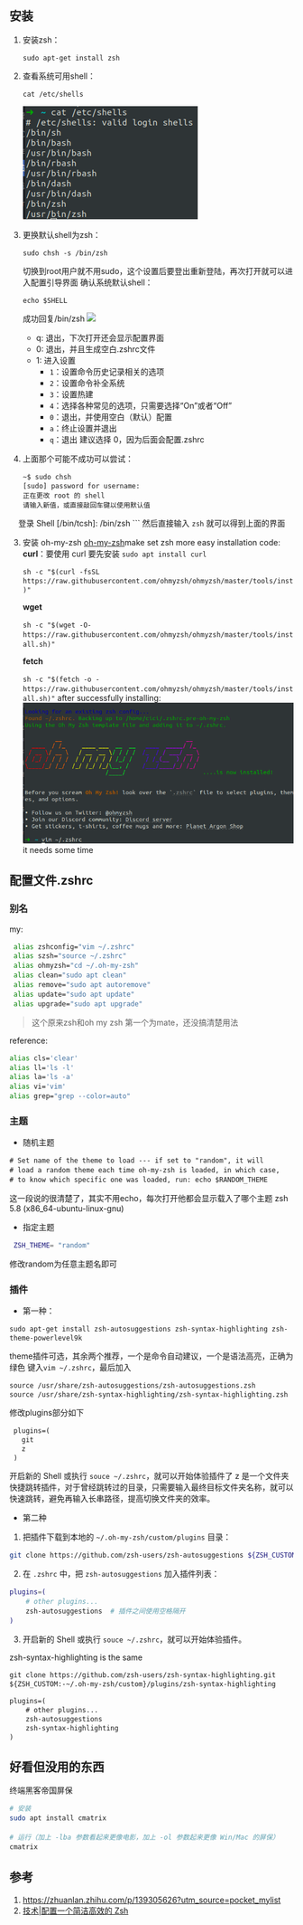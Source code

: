 ## 安装
1. 安装zsh：
	```shell
	sudo apt-get install zsh
	```

2. 查看系统可用shell：
	```shell
	cat /etc/shells
	```
	![](https://raw.githubusercontent.com/acdefg/cdn/main/obsidian/20220419175316.png)

1. 更换默认shell为zsh：
	```shell
	sudo chsh -s /bin/zsh
	```
	切换到root用户就不用sudo，这个设置后要登出重新登陆，再次打开就可以进入配置引导界面
	确认系统默认shell：
	```shell
	echo $SHELL
	```
	成功回复/bin/zsh
	![](https://s2.loli.net/2022/05/01/6QC3pFh5AHnWzbj.png)
	- q: 退出，下次打开还会显示配置界面
	- 0: 退出，并且生成空白.zshrc文件
	- 1: 进入设置
		-   `1`：设置命令历史记录相关的选项
		-   `2`：设置命令补全系统
		-   `3`：设置热建
		-   `4`：选择各种常见的选项，只需要选择“On”或者“Off”
		-   `0`：退出，并使用空白（默认）配置
		-   `a`：终止设置并退出
		-   `q`：退出
	建议选择 0，因为后面会配置.zshrc
2. 上面那个可能不成功可以尝试：
	```shell
	~$ sudo chsh  
	[sudo] password for username:  
	正在更改 root 的 shell  
	请输入新值，或直接敲回车键以使用默认值  
    登录 Shell [/bin/tcsh]: /bin/zsh
	```
	然后直接输入 `zsh` 就可以得到上面的界面

3. 安装 oh-my-zsh
	[oh-my-zsh](https://github.com/ohmyzsh/ohmyzsh)make set zsh more easy
	installation code:
	**curl**：要使用 curl 要先安装 `sudo apt install curl`
	
	```shell
	sh -c "$(curl -fsSL https://raw.githubusercontent.com/ohmyzsh/ohmyzsh/master/tools/install.sh )"
	``` 
	
	**wget**
	
	`sh -c "$(wget -O- https://raw.githubusercontent.com/ohmyzsh/ohmyzsh/master/tools/install.sh)"`
	
	**fetch**
	
	`sh -c "$(fetch -o - https://raw.githubusercontent.com/ohmyzsh/ohmyzsh/master/tools/install.sh)"`
	after successfully installing:
	![](https://raw.githubusercontent.com/acdefg/cdn/main/obsidian/20220419175238.png)
	it needs some time
## 配置文件.zshrc 
### 别名
my:
```zsh
 alias zshconfig="vim ~/.zshrc"
 alias szsh="source ~/.zshrc" 
 alias ohmyzsh="cd ~/.oh-my-zsh"
 alias clean="sudo apt clean"
 alias remove="sudo apt autoremove"
 alias update="sudo apt update"
 alias upgrade="sudo apt upgrade"
```
>这个原来zsh和oh my zsh 第一个为mate，还没搞清楚用法

reference:
```zsh
alias cls='clear'
alias ll='ls -l'
alias la='ls -a'
alias vi='vim'
alias grep="grep --color=auto"
```
### 主题
- 随机主题
```txt
# Set name of the theme to load --- if set to "random", it will
# load a random theme each time oh-my-zsh is loaded, in which case,
# to know which specific one was loaded, run: echo $RANDOM_THEME
```
这一段说的很清楚了，其实不用echo，每次打开他都会显示载入了哪个主题
zsh 5.8 (x86_64-ubuntu-linux-gnu)
- 指定主题
```zsh
 ZSH_THEME= "random" 
```
修改random为任意主题名即可

### 插件
- 第一种：
```shell
sudo apt-get install zsh-autosuggestions zsh-syntax-highlighting zsh-theme-powerlevel9k
```
theme插件可选，其余两个推荐，一个是命令自动建议，一个是语法高亮，正确为绿色
键入`vim ~/.zshrc`，最后加入
```
source /usr/share/zsh-autosuggestions/zsh-autosuggestions.zsh
source /usr/share/zsh-syntax-highlighting/zsh-syntax-highlighting.zsh
```
修改plugins部分如下
```
 plugins=(
   git
   z
 )  
```
开启新的 Shell 或执行 `souce ~/.zshrc`，就可以开始体验插件了
z 是一个文件夹快捷跳转插件，对于曾经跳转过的目录，只需要输入最终目标文件夹名称，就可以快速跳转，避免再输入长串路径，提高切换文件夹的效率。
- 第二种
1.  把插件下载到本地的 `~/.oh-my-zsh/custom/plugins` 目录：

```bash
git clone https://github.com/zsh-users/zsh-autosuggestions ${ZSH_CUSTOM:-~/.oh-my-zsh/custom}/plugins/zsh-autosuggestions
```

2. 在 `.zshrc` 中，把 `zsh-autosuggestions` 加入插件列表：

```bash
plugins=(
    # other plugins...
    zsh-autosuggestions  # 插件之间使用空格隔开
)
```

3. 开启新的 Shell 或执行 `souce ~/.zshrc`，就可以开始体验插件。

zsh-syntax-highlighting is the same
```text
git clone https://github.com/zsh-users/zsh-syntax-highlighting.git ${ZSH_CUSTOM:-~/.oh-my-zsh/custom}/plugins/zsh-syntax-highlighting 
```

```text
plugins=(
    # other plugins...
    zsh-autosuggestions
    zsh-syntax-highlighting
)
```

## 好看但没用的东西
终端黑客帝国屏保

```bash
# 安装
sudo apt install cmatrix

# 运行（加上 -lba 参数看起来更像电影，加上 -ol 参数起来更像 Win/Mac 的屏保）
cmatrix
```


## 参考
1. https://zhuanlan.zhihu.com/p/139305626?utm_source=pocket_mylist
2. [技术|配置一个简洁高效的 Zsh](https://linux.cn/article-13030-1.html)